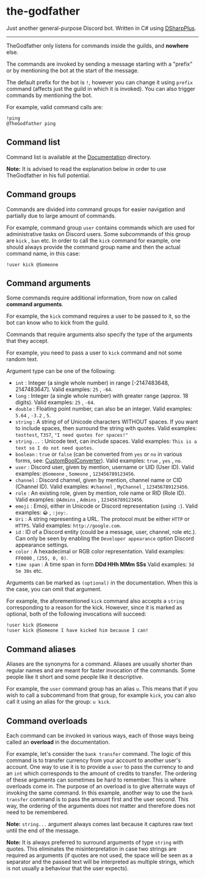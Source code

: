 ﻿# the-godfather

Just another general-purpose Discord bot. 
Written in C# using [DSharpPlus](https://github.com/DSharpPlus/DSharpPlus).

---

TheGodfather only listens for commands inside the guilds, and **nowhere** else.

The commands are invoked by sending a message starting with a "prefix" or by mentioning the bot at the start of the message.

The default prefix for the bot is ``!``, however you can change it using ``prefix`` command (affects just the guild in which it is invoked). 
You can also trigger commands by mentioning the bot. 

For example, valid command calls are: 
```
!ping
@TheGodfather ping
```


## Command list

Command list is available at the [Documentation](Documentation/README.md) directory.

**Note:** It is advised to read the explanation below in order to use TheGodfather in his full potential.


## Command groups

Commands are divided into command groups for easier navigation and partially due to large amount of commands. 

For example, command group ``user`` contains commands which are used for administrative tasks on Discord users. Some subcommands of this group are ``kick`` , ``ban`` etc. 
In order to call the ``kick`` command for example, one should always provide the command group name and then the actual command name, in this case: 
```
!user kick @Someone
```


## Command arguments

Some commands require additional information, from now on called **command arguments**.

For example, the ``kick`` command requires a user to be passed to it, so the bot can know who to kick from the guild.

Commands that require arguments also specify the type of the arguments that they accept. 

For example, you need to pass a user to ``kick`` command and not some random text.

Argument type can be one of the following: 
* ``int`` : Integer (a single whole number) in range [-2147483648, 2147483647]. Valid examples: ``25`` , ``-64``.
* ``long`` : Integer (a single whole number) with greater range (approx. 18 digits). Valid examples: ``25`` , ``-64``.
* ``double`` : Floating point number, can also be an integer. Valid examples: ``5.64`` , ``-3.2`` , ``5``.
* ``string`` : A string of of Unicode characters WITHOUT spaces. If you want to include spaces, then surround the string with quotes. Valid examples: ``testtest``, ``T3S7``, ``"I need quotes for spaces!"``
* ``string...`` : Unicode text, can include spaces. Valid examples: ``This is a text so I do not need quotes``.
* ``boolean`` : ``true`` or ``false`` (can be converted from ``yes`` or ``no`` in various forms, see: [CustomBoolConverter](TheGodfather/Common/Converters/CustomBoolConverter.cs)). Valid examples: ``true`` , ``yes`` , ``no``.
* ``user`` : Discord user, given by mention, username or UID (User ID). Valid examples: ``@Someone`` , ``Someone`` , ``123456789123456``.
* ``channel`` : Discord channel, given by mention, channel name or CID (Channel ID). Valid examples: ``#channel`` , ``MyChannel`` , ``123456789123456``.
* ``role`` : An existing role, given by mention, role name or RID (Role ID). Valid examples: ``@Admins`` , ``Admins`` , ``123456789123456``.
* ``emoji`` : Emoji, either in Unicode or Discord representation (using ``:``). Valid examples: ``😂`` , ``:joy:``.
* ``Uri`` : A string representing a URL. The protocol must be either ``HTTP`` or ``HTTPS``. Valid examples: ``http://google.com``.
* ``id`` : ID of a Discord entity (could be a message, user, channel, role etc.). Can only be seen by enabling the ``Developer appearance`` option Discord appearance settings.
* ``color`` : A hexadecimal or RGB color representation. Valid examples: ``FF0000`` , ``(255, 0, 0)``.
* ``time span`` : A time span in form **DDd HHh MMm SSs** Valid examples: ``3d 5m 30s`` etc. 

Arguments can be marked as ``(optional)`` in the documentation. When this is the case, you can omit that argument.

For example, the aforementioned ``kick`` command also accepts a ``string`` corresponding to a reason for the kick. However, since it is marked as optional, both of the following invocations will succeed:
```
!user kick @Someone
!user kick @Someone I have kicked him because I can!
```


## Command aliases

Aliases are the synonyms for a command.
Aliases are usually shorter than regular names and are meant for faster invocation of the commands. Some people like it short and some people like it descriptive.

For example, the ``user`` command group has an alias ``u``. This means that if you wish to call a subcommand from that group, for example ``kick``, you can also call it using an alias for the group: ``u kick``.


## Command overloads

Each command can be invoked in various ways, each of those ways being called an **overload** in the documentation. 

For example, let's consider the ``bank transfer`` command. The logic of this command is to transfer currency from your account to another user's account. 
One way to use it is to provide a ``user`` to pass the currency to and an ``int`` which corresponds to the amount of credits to transfer. 
The ordering of these arguments can sometimes be hard to remember. This is where overloads come in. The purpose of an overload is to give alternate ways of invoking the same command.
In this example, another way to use the ``bank transfer`` command is to pass the amount first and the user second.
This way, the ordering of the arguments does not matter and therefore does not need to be remembered.

**Note:** ``string...`` argument always comes last because it captures raw text until the end of the message.

**Note:** It is always preferred to surround arguments of type ``string`` with quotes. 
This eliminates the misinterpretation in case two strings are required as arguments (if quotes are not used, the space will be seen as a separator and the passed text will be interpreted as multiple strings, which is not usually a behaviour that the user expects).
